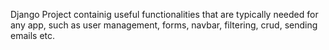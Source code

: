 Django Project containig useful functionalities that are typically needed for any app, such as user management, forms, navbar, filtering, crud, sending emails etc.
